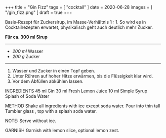 +++
title = "Gin Fizz"
tags = [ "cocktail" ]
date = 2020-06-28
images = [ "/gin_fizz.png" ]
draft = true
+++

Basis-Rezept für Zuckersirup, im Masse-Verhältnis 1 : 1.
So wird es in Cocktailrezepten erwartet, physikalisch geht auch deutlich mehr Zucker.

**Für ca. 300 ml Sirup**

---

- *200 ml* Wasser
- *200 g* Zucker

---

1. Wasser und Zucker in einen Topf geben.
2. Unter Rühren auf hoher Hitze erwärmen, bis die Flüssigkeit klar wird.
3. Vor dem Abfüllen abkühlen lassen.



INGREDIENTS
45 ml Gin
30 ml Fresh Lemon Juice
10 ml Simple Syrup
Splash of Soda Water

METHOD
Shake all ingredients with ice except soda water. Pour into thin tall Tumbler glass , top with a splash soda water.

NOTE:
Serve without ice.

GARNISH
Garnish with lemon slice, optional lemon zest.
